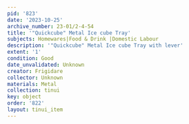 ```yaml
---
pid: '823'
date: '2023-10-25'
archive_number: 23-01/2-4-54
title: '"Quickcube" Metal Ice cube Tray'
subjects: Homewares|Food & Drink |Domestic Labour
description: '"Quickcube" Metal Ice cube Tray with lever'
extent: '1'
condition: Good
date_unvalidated: Unknown
creator: Frigidare
collector: Unknown
materials: Metal
collection: tinui
key: object
order: '822'
layout: tinui_item
---
```

